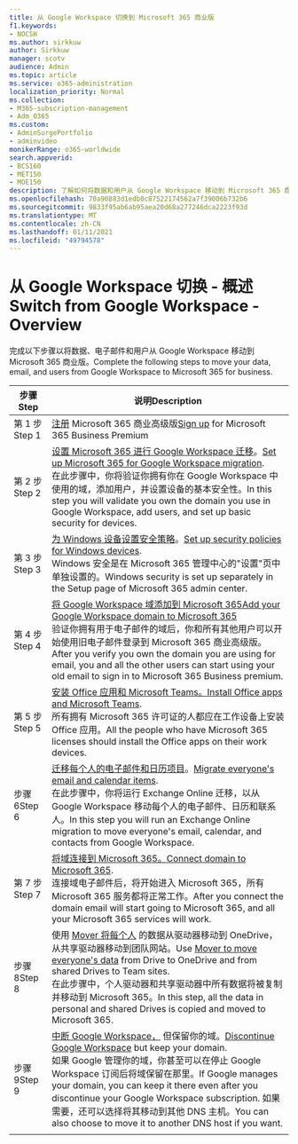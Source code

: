 ```yaml
---
title: 从 Google Workspace 切换到 Microsoft 365 商业版
f1.keywords:
- NOCSH
ms.author: sirkkuw
author: Sirkkuw
manager: scotv
audience: Admin
ms.topic: article
ms.service: o365-administration
localization_priority: Normal
ms.collection:
- M365-subscription-management
- Adm_O365
ms.custom:
- AdminSurgePortfolio
- adminvideo
monikerRange: o365-worldwide
search.appverid:
- BCS160
- MET150
- MOE150
description: 了解如何将数据和用户从 Google Workspace 移动到 Microsoft 365 商业版。
ms.openlocfilehash: 70a90883d1edb0c87522174562a7f39006b732b6
ms.sourcegitcommit: 9833f95ab6ab95aea20d68a277246dca2223f93d
ms.translationtype: MT
ms.contentlocale: zh-CN
ms.lasthandoff: 01/11/2021
ms.locfileid: "49794578"
---
```

# <a name="switch-from-google-workspace---overview"></a><span data-ttu-id="b028f-103">从 Google Workspace 切换 - 概述</span><span class="sxs-lookup"><span data-stu-id="b028f-103">Switch from Google Workspace - Overview</span></span>

<span data-ttu-id="b028f-104">完成以下步骤以将数据、电子邮件和用户从 Google Workspace 移动到 Microsoft 365 商业版。</span><span class="sxs-lookup"><span data-stu-id="b028f-104">Complete the following steps to move your data, email, and users from Google Workspace to Microsoft 365 for business.</span></span>


| <span data-ttu-id="b028f-105">步骤</span><span class="sxs-lookup"><span data-stu-id="b028f-105">Step</span></span>  |<span data-ttu-id="b028f-106">说明</span><span class="sxs-lookup"><span data-stu-id="b028f-106">Description</span></span>  |
|---------|---------|
|<span data-ttu-id="b028f-107">第 1 步</span><span class="sxs-lookup"><span data-stu-id="b028f-107">Step 1</span></span> |  <span data-ttu-id="b028f-108">[注册](../sign-up.md) Microsoft 365 商业高级版</span><span class="sxs-lookup"><span data-stu-id="b028f-108">[Sign up](../sign-up.md) for Microsoft 365 Business Premium</span></span>       |
|<span data-ttu-id="b028f-109">第 2 步</span><span class="sxs-lookup"><span data-stu-id="b028f-109">Step 2</span></span> |   <span data-ttu-id="b028f-110">[设置 Microsoft 365 进行 Google Workspace 迁移](set-up-microsoft-365-forgoogle.md)。</span><span class="sxs-lookup"><span data-stu-id="b028f-110">[Set up Microsoft 365 for Google Workspace migration](set-up-microsoft-365-forgoogle.md).</span></span> </br> <span data-ttu-id="b028f-111">在此步骤中，你将验证你拥有你在 Google Workspace 中使用的域，添加用户，并设置设备的基本安全性。</span><span class="sxs-lookup"><span data-stu-id="b028f-111">In this step you will validate you own the domain you use in Google Workspace, add users, and set up basic security for devices.</span></span> |
|<span data-ttu-id="b028f-112">第 3 步</span><span class="sxs-lookup"><span data-stu-id="b028f-112">Step 3</span></span> | <span data-ttu-id="b028f-113">[为 Windows 设备设置安全策略](../secure-win10-pcs.md)。</span><span class="sxs-lookup"><span data-stu-id="b028f-113">[Set up security policies for Windows devices](../secure-win10-pcs.md).</span></span></br> <span data-ttu-id="b028f-114">Windows 安全是在 Microsoft 365 管理中心的"设置"页中单独设置的。</span><span class="sxs-lookup"><span data-stu-id="b028f-114">Windows security is set up separately in the Setup page of Microsoft 365 admin center.</span></span> |
|<span data-ttu-id="b028f-115">第 4 步</span><span class="sxs-lookup"><span data-stu-id="b028f-115">Step 4</span></span>|[<span data-ttu-id="b028f-116">将 Google Workspace 域添加到 Microsoft 365</span><span class="sxs-lookup"><span data-stu-id="b028f-116">Add your Google Workspace domain to Microsoft 365</span></span>](add-google-domain.md) </br> <span data-ttu-id="b028f-117">验证你拥有用于电子邮件的域后，你和所有其他用户可以开始使用旧电子邮件登录到 Microsoft 365 商业高级版。</span><span class="sxs-lookup"><span data-stu-id="b028f-117">After you verify you own the domain you are using for email, you and all the other users can start using your old email to sign in to Microsoft 365 Business premium.</span></span> |
|<span data-ttu-id="b028f-118">第 5 步</span><span class="sxs-lookup"><span data-stu-id="b028f-118">Step 5</span></span> | <span data-ttu-id="b028f-119">[安装 Office 应用和 Microsoft Teams。](../install-office.md)</span><span class="sxs-lookup"><span data-stu-id="b028f-119">[Install Office apps and Microsoft Teams](../install-office.md).</span></span></br> <span data-ttu-id="b028f-120">所有拥有 Microsoft 365 许可证的人都应在工作设备上安装 Office 应用。</span><span class="sxs-lookup"><span data-stu-id="b028f-120">All the people who have Microsoft 365 licenses should install the Office apps on their work devices.</span></span>|
|<span data-ttu-id="b028f-121">步骤 6</span><span class="sxs-lookup"><span data-stu-id="b028f-121">Step 6</span></span> | <span data-ttu-id="b028f-122">[迁移每个人的电子邮件和日历项目](migrate-email.md)。</span><span class="sxs-lookup"><span data-stu-id="b028f-122">[Migrate everyone's email and calendar items](migrate-email.md).</span></span></br> <span data-ttu-id="b028f-123">在此步骤中，你将运行 Exchange Online 迁移，以从 Google Workspace 移动每个人的电子邮件、日历和联系人。</span><span class="sxs-lookup"><span data-stu-id="b028f-123">In this step you will run an Exchange Online migration to move everyone's email, calendar, and contacts from Google Workspace.</span></span>  |
|<span data-ttu-id="b028f-124">第 7 步</span><span class="sxs-lookup"><span data-stu-id="b028f-124">Step 7</span></span> | <span data-ttu-id="b028f-125">[将域连接到 Microsoft 365。](connect-domain-tom365.md)</span><span class="sxs-lookup"><span data-stu-id="b028f-125">[Connect domain to Microsoft 365](connect-domain-tom365.md).</span></span> </br> <span data-ttu-id="b028f-126">连接域电子邮件后，将开始进入 Microsoft 365，所有 Microsoft 365 服务都将正常工作。</span><span class="sxs-lookup"><span data-stu-id="b028f-126">After you connect the domain email will start going to Microsoft 365, and all your Microsoft 365 services will work.</span></span>|
|<span data-ttu-id="b028f-127">步骤 8</span><span class="sxs-lookup"><span data-stu-id="b028f-127">Step 8</span></span>|<span data-ttu-id="b028f-128">使用 [Mover 将每个人](mover-migrate-files.md) 的数据从驱动器移动到 OneDrive，从共享驱动器移动到团队网站。</span><span class="sxs-lookup"><span data-stu-id="b028f-128">Use [Mover to move everyone's data](mover-migrate-files.md) from Drive to OneDrive and from shared Drives to Team sites.</span></span></br> <span data-ttu-id="b028f-129">在此步骤中，个人驱动器和共享驱动器中所有数据将被复制并移动到 Microsoft 365。</span><span class="sxs-lookup"><span data-stu-id="b028f-129">In this step, all the data in personal and shared Drives is copied and moved to Microsoft 365.</span></span>|
|<span data-ttu-id="b028f-130">步骤 9</span><span class="sxs-lookup"><span data-stu-id="b028f-130">Step 9</span></span>| <span data-ttu-id="b028f-131">[中断 Google Workspace，](cancel-google.md) 但保留你的域。</span><span class="sxs-lookup"><span data-stu-id="b028f-131">[Discontinue Google Workspace](cancel-google.md) but keep your domain.</span></span> </br> <span data-ttu-id="b028f-132">如果 Google 管理你的域，你甚至可以在停止 Google Workspace 订阅后将域保留在那里。</span><span class="sxs-lookup"><span data-stu-id="b028f-132">If Google manages your domain, you can keep it there even after you discontinue your Google Workspace subscription.</span></span> <span data-ttu-id="b028f-133">如果需要，还可以选择将其移动到其他 DNS 主机。</span><span class="sxs-lookup"><span data-stu-id="b028f-133">You can also choose to move it to another DNS host if you want.</span></span>|
|||
